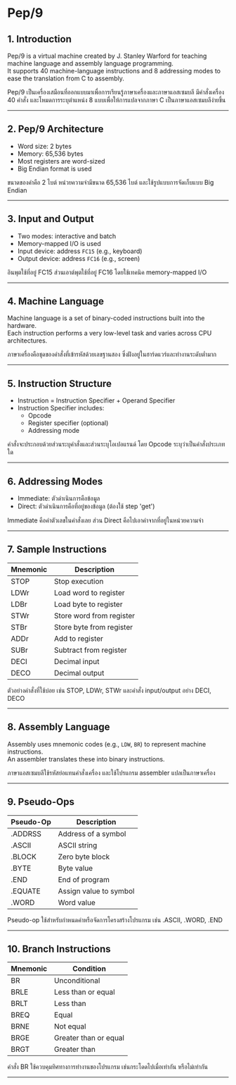 # Pep/9

## 1. Introduction

Pep/9 is a virtual machine created by J. Stanley Warford for teaching machine language and assembly language programming.  
It supports 40 machine-language instructions and 8 addressing modes to ease the translation from C to assembly.

Pep/9 เป็นเครื่องเสมือนที่ออกแบบมาเพื่อการเรียนรู้ภาษาเครื่องและภาษาแอสเซมบลี มีคำสั่งเครื่อง 40 คำสั่ง และโหมดการระบุตำแหน่ง 8 แบบเพื่อให้การแปลจากภาษา C เป็นภาษาแอสเซมบลีง่ายขึ้น

---

## 2. Pep/9 Architecture

- Word size: 2 bytes
- Memory: 65,536 bytes
- Most registers are word-sized
- Big Endian format is used

ขนาดของคำคือ 2 ไบต์ หน่วยความจำมีขนาด 65,536 ไบต์ และใช้รูปแบบการจัดเก็บแบบ Big Endian

---

## 3. Input and Output

- Two modes: interactive and batch
- Memory-mapped I/O is used
- Input device: address `FC15` (e.g., keyboard)
- Output device: address `FC16` (e.g., screen)

อินพุตใช้ที่อยู่ FC15 ส่วนเอาต์พุตใช้ที่อยู่ FC16 โดยใช้เทคนิค memory-mapped I/O

---

## 4. Machine Language

Machine language is a set of binary-coded instructions built into the hardware.  
Each instruction performs a very low-level task and varies across CPU architectures.

ภาษาเครื่องคือชุดของคำสั่งที่เข้ารหัสด้วยเลขฐานสอง ซึ่งฝังอยู่ในฮาร์ดแวร์และทำงานระดับต่ำมาก

---

## 5. Instruction Structure

- Instruction = Instruction Specifier + Operand Specifier
- Instruction Specifier includes:
  - Opcode
  - Register specifier (optional)
  - Addressing mode

คำสั่งจะประกอบด้วยส่วนระบุคำสั่งและส่วนระบุโอเปอแรนด์ โดย Opcode ระบุว่าเป็นคำสั่งประเภทใด

---

## 6. Addressing Modes

- Immediate: ตัวดำเนินการคือข้อมูล
- Direct: ตัวดำเนินการคือที่อยู่ของข้อมูล (ต้องใช้ step 'get')

Immediate คือค่าตัวเลขในคำสั่งเลย ส่วน Direct คือไปเอาค่าจากที่อยู่ในหน่วยความจำ

---

## 7. Sample Instructions

| Mnemonic | Description                        |
|----------|------------------------------------|
| STOP     | Stop execution                     |
| LDWr     | Load word to register              |
| LDBr     | Load byte to register              |
| STWr     | Store word from register           |
| STBr     | Store byte from register           |
| ADDr     | Add to register                    |
| SUBr     | Subtract from register             |
| DECI     | Decimal input                      |
| DECO     | Decimal output                     |

ตัวอย่างคำสั่งที่ใช้บ่อย เช่น STOP, LDWr, STWr และคำสั่ง input/output อย่าง DECI, DECO

---

## 8. Assembly Language

Assembly uses mnemonic codes (e.g., `LDW`, `BR`) to represent machine instructions.  
An assembler translates these into binary instructions.

ภาษาแอสเซมบลีใช้รหัสย่อแทนคำสั่งเครื่อง และใช้โปรแกรม assembler แปลเป็นภาษาเครื่อง

---

## 9. Pseudo-Ops

| Pseudo-Op | Description                       |
|-----------|-----------------------------------|
| .ADDRSS   | Address of a symbol               |
| .ASCII    | ASCII string                      |
| .BLOCK    | Zero byte block                   |
| .BYTE     | Byte value                        |
| .END      | End of program                    |
| .EQUATE   | Assign value to symbol            |
| .WORD     | Word value                        |

Pseudo-op ใช้สำหรับกำหนดค่าหรือจัดการโครงสร้างโปรแกรม เช่น .ASCII, .WORD, .END

---

## 10. Branch Instructions

| Mnemonic | Condition                       |
|----------|---------------------------------|
| BR       | Unconditional                   |
| BRLE     | Less than or equal              |
| BRLT     | Less than                       |
| BREQ     | Equal                           |
| BRNE     | Not equal                       |
| BRGE     | Greater than or equal           |
| BRGT     | Greater than                    |

คำสั่ง BR ใช้ควบคุมทิศทางการทำงานของโปรแกรม เช่นกระโดดไปเมื่อเท่ากัน หรือไม่เท่ากัน

---


